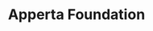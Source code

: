---
title: "Apperta Foundation"
link: http://www.apperta.org/
logo: "apperta.png"

# Events sponsored denoted by `<hackday>` and sponsorship amount/resource
events:
  13-london: "£2,500"
  14-newcastle: "£2,500"
  16-london: ""
  17-manchester: ""
  20-london: ""
---